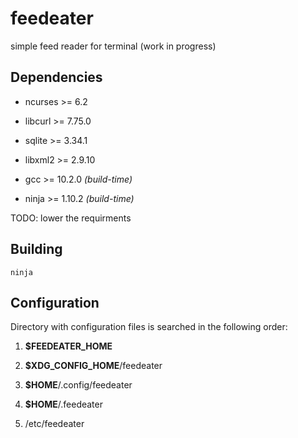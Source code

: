 # feedeater

simple feed reader for terminal (work in progress)

## Dependencies

* ncurses >= 6.2

* libcurl >= 7.75.0

* sqlite >= 3.34.1

* libxml2 >= 2.9.10

* gcc >= 10.2.0 *(build-time)*

* ninja >= 1.10.2 *(build-time)*

TODO: lower the requirments

## Building

	ninja

## Configuration

Directory with configuration files is searched in the following order:

1. **$FEEDEATER_HOME**

2. **$XDG_CONFIG_HOME**/feedeater

3. **$HOME**/.config/feedeater

4. **$HOME**/.feedeater

5. /etc/feedeater
